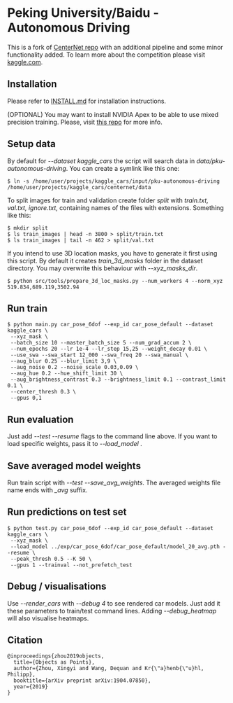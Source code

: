 # Peking University/Baidu - Autonomous Driving

This is a fork of [CenterNet repo](https://github.com/xingyizhou/CenterNet) with an additional pipeline and some minor functionality added.
To learn more about the competition please visit [kaggle.com](https://www.kaggle.com/c/pku-autonomous-driving).

## Installation

Please refer to [INSTALL.md](readme/INSTALL.md) for installation instructions.

(OPTIONAL) You may want to install NVIDIA Apex to be able to use mixed precision training. Please, visit [this repo](https://github.com/NVIDIA/apex) for more info.

## Setup data

By default for *--dataset kaggle_cars* the script will search data in *data/pku-autonomous-driving*. You can create a symlink like this one:

~~~
$ ln -s /home/user/projects/kaggle_cars/input/pku-autonomous-driving /home/user/projects/kaggle_cars/centernet/data
~~~

To split images for train and validation create folder *split* with *train.txt, val.txt, ignore.txt*, containing names of the files with extensions. Something like this:

~~~
$ mkdir split
$ ls train_images | head -n 3800 > split/train.txt
$ ls train_images | tail -n 462 > split/val.txt
~~~

If you intend to use 3D location masks, you have to generate it first using this script. By default it creates *train_3d_masks* folder in the dataset directory. You may overwrite this behaviour with *--xyz_masks_dir*.

~~~
$ python src/tools/prepare_3d_loc_masks.py --num_workers 4 --norm_xyz 519.834,689.119,3502.94
~~~

## Run train

~~~
$ python main.py car_pose_6dof --exp_id car_pose_default --dataset kaggle_cars \
 --xyz_mask \
 --batch_size 10 --master_batch_size 5 --num_grad_accum 2 \
 --num_epochs 20 --lr 1e-4 --lr_step 15,25 --weight_decay 0.01 \
 --use_swa --swa_start 12_000 --swa_freq 20 --swa_manual \
 --aug_blur 0.25 --blur_limit 3,9 \
 --aug_noise 0.2 --noise_scale 0.03,0.09 \
 --aug_hue 0.2 --hue_shift_limit 30 \
 --aug_brightness_contrast 0.3 --brightness_limit 0.1 --contrast_limit 0.1 \
 --center_thresh 0.3 \
 --gpus 0,1
~~~

## Run evaluation

Just add *--test --resume* flags to the command line above. If you want to load specific weights, pass it to *--load_model* .

## Save averaged model weights

Run train script with *--test --save_avg_weights*. The averaged weights file name ends with *_avg* suffix.

## Run predictions on test set

~~~
$ python test.py car_pose_6dof --exp_id car_pose_default --dataset kaggle_cars \
 --xyz_mask \
 --load_model ../exp/car_pose_6dof/car_pose_default/model_20_avg.pth --resume \
 --peak_thresh 0.5 --K 50 \
 --gpus 1 --trainval --not_prefetch_test
~~~

## Debug / visualisations

Use *--render_cars* with *--debug 4* to see rendered car models. Just add it these parameters to train/test command lines. Adding *--debug_heatmap* will also visualise heatmaps.

## Citation

~~~
@inproceedings{zhou2019objects,
  title={Objects as Points},
  author={Zhou, Xingyi and Wang, Dequan and Kr{\"a}henb{\"u}hl, Philipp},
  booktitle={arXiv preprint arXiv:1904.07850},
  year={2019}
}
~~~